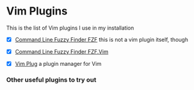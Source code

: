 # Vim Plugins

This is the list of Vim plugins I use in my installation

- [x] [Command Line Fuzzy Finder FZF](https://github.com/junegunn/fzf) this is not a vim plugin itself, though
- [x] [Command Line Fuzzy Finder FZF.Vim](https://github.com/junegunn/fzf.vim)
- [x] [Vim Plug](https://github.com/junegunn/vim-plug) a plugin manager for Vim


### Other useful plugins to try out
